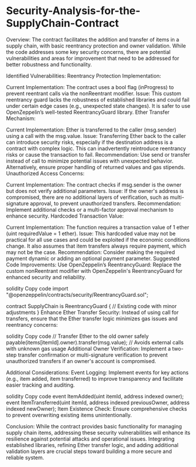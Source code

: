 # Security-Analysis-for-the-SupplyChain-Contract
Overview:
The contract facilitates the addition and transfer of items in a supply chain, with basic reentrancy protection and owner validation. While the code addresses some key security concerns, there are potential vulnerabilities and areas for improvement that need to be addressed for better robustness and functionality.

Identified Vulnerabilities:
Reentrancy Protection Implementation:

Current Implementation: The contract uses a bool flag (inProgress) to prevent reentrant calls via the nonReentrant modifier.
Issue: This custom reentrancy guard lacks the robustness of established libraries and could fail under certain edge cases (e.g., unexpected state changes). It is safer to use OpenZeppelin’s well-tested ReentrancyGuard library.
Ether Transfer Mechanism:

Current Implementation: Ether is transferred to the caller (msg.sender) using a call with the msg.value.
Issue: Transferring Ether back to the caller can introduce security risks, especially if the destination address is a contract with complex logic. This can inadvertently reintroduce reentrancy risks or cause the transaction to fail.
Recommendation: Use send or transfer instead of call to minimize potential issues with unexpected behavior. Alternatively, ensure proper handling of returned values and gas stipends.
Unauthorized Access Concerns:

Current Implementation: The contract checks if msg.sender is the owner but does not verify additional parameters.
Issue: If the owner's address is compromised, there are no additional layers of verification, such as multi-signature approval, to prevent unauthorized transfers.
Recommendation: Implement additional checks or a multi-factor approval mechanism to enhance security.
Hardcoded Transaction Value:

Current Implementation: The function requires a transaction value of 1 ether (uint requiredValue = 1 ether).
Issue: This hardcoded value may not be practical for all use cases and could be exploited if the economic conditions change. It also assumes that item transfers always require payment, which may not be the case.
Recommendation: Consider making the required payment dynamic or adding an optional payment parameter.
Suggested Code Improvements:
Use OpenZeppelin’s ReentrancyGuard: Replace the custom nonReentrant modifier with OpenZeppelin's ReentrancyGuard for enhanced security and reliability.

solidity
Copy code
import "@openzeppelin/contracts/security/ReentrancyGuard.sol";

contract SupplyChain is ReentrancyGuard {
    // Existing code with minor adjustments
}
Enhance Ether Transfer Security: Instead of using call for transfers, ensure that the Ether transfer logic minimizes gas issues and reentrancy concerns:

solidity
Copy code
// Transfer Ether to the old owner safely
payable(items[itemId].owner).transfer(msg.value); // Avoids external calls with unknown gas usage
Additional Owner Verification: Implement a two-step transfer confirmation or multi-signature verification to prevent unauthorized transfers if an owner's account is compromised.

Additional Considerations:
Event Logging:
Implement events for key actions (e.g., item added, item transferred) to improve transparency and facilitate easier tracking and auditing.

solidity
Copy code
event ItemAdded(uint itemId, address indexed owner);
event ItemTransferred(uint itemId, address indexed previousOwner, address indexed newOwner);
Item Existence Check:
Ensure comprehensive checks to prevent overwriting existing items unintentionally.

Conclusion:
While the contract provides basic functionality for managing supply chain items, addressing these security vulnerabilities will enhance its resilience against potential attacks and operational issues. Integrating established libraries, refining Ether transfer logic, and adding additional validation layers are crucial steps toward building a more secure and reliable system.
